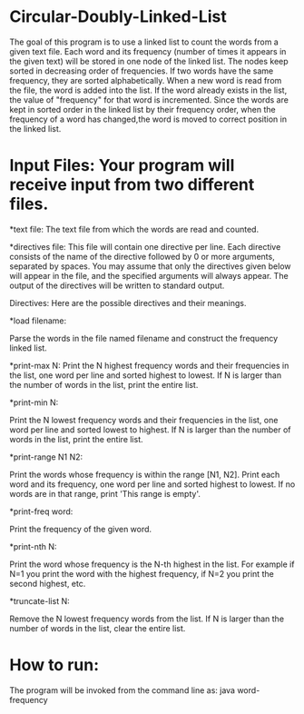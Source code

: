 # Circular-Doubly-Linked-List

The goal of this program is to use a linked list to count the words from a given text file.
Each word and its frequency (number of times it appears in the given text) will be stored in
one node of the linked list. The nodes keep sorted in decreasing order of frequencies. If
two words have the same frequency, they are sorted alphabetically.
When a new word is read from the file, the word is added into the list. If the word
already exists in the list, the value of "frequency" for that word is incremented. Since
the words are kept in sorted order in the linked list by their frequency order, when the frequency
of a word has changed,the word is moved to correct position in the linked list.

# Input Files: Your program will receive input from two different files.

*text file: The text file from which the words are read and counted.

*directives file: This file will contain one directive per line. Each directive consists of the
name of the directive followed by 0 or more arguments, separated by spaces. You may assume
that only the directives given below will appear in the file, and the specified arguments will
always appear. The output of the directives will be written to standard output.

Directives: Here are the possible directives and their meanings.

*load filename:

Parse the words in the file named filename and construct the frequency linked list.

*print-max N:
Print the N highest frequency words and their frequencies in the list, one word per line and
sorted highest to lowest. If N is larger than the number of words in the list, print the entire
list.

*print-min N:

Print the N lowest frequency words and their frequencies in the list, one word per line and
sorted lowest to highest. If N is larger than the number of words in the list, print the entire
list.

*print-range N1 N2:

Print the words whose frequency is within the range [N1, N2]. Print each word and its
frequency, one word per line and sorted highest to lowest. If no words are in that range, print
'This range is empty'.

*print-freq word:

Print the frequency of the given word.

*print-nth N:

Print the word whose frequency is the N-th highest in the list. For example if N=1 you print
the word with the highest frequency, if N=2 you print the second highest, etc.

*truncate-list N:

Remove the N lowest frequency words from the list. If N is larger than the number of words
in the list, clear the entire list.

# How to run:
The program will be invoked from the command line as: java word-frequency
<directives-file>

